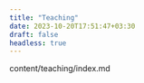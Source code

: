 ```yaml
---
title: "Teaching"
date: 2023-10-20T17:51:47+03:30
draft: false
headless: true
---
```


content/teaching/index.md
